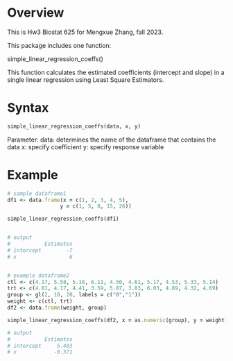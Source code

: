# Overview

This is Hw3 Biostat 625 for Mengxue Zhang, fall 2023.

This package includes one function:

  simple_linear_regression_coeffs()
  
This function calculates the estimated coefficients (intercept and slope) in a single linear regression using Least Square Estimators.

# Syntax

```ruby
simple_linear_regression_coeffs(data, x, y)

```
Parameter:
  data: determines the name of the dataframe that contains the data
  x: specify coefficient
  y: specify response variable

# Example

```ruby
# sample dataframe1
df1 <- data.frame(x = c(1, 2, 3, 4, 5),
                 y = c(1, 5, 8, 15, 26))

simple_linear_regression_coeffs(df1)


# output
#           Estimates
# intercept        -7
# x                 6


# example dataframe2
ctl <- c(4.17, 5.58, 5.18, 6.11, 4.50, 4.61, 5.17, 4.53, 5.33, 5.14)
trt <- c(4.81, 4.17, 4.41, 3.59, 5.87, 3.83, 6.03, 4.89, 4.32, 4.69)
group <- gl(2, 10, 20, labels = c("0","1"))
weight <- c(ctl, trt)
df2 <- data.frame(weight, group)

simple_linear_regression_coeffs(df2, x = as.numeric(group), y = weight)

# output
#           Estimates
# intercept     5.403
# x            -0.371

```
